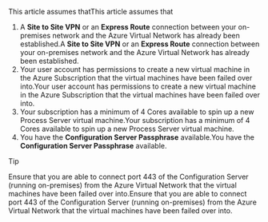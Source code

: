 <span data-ttu-id="91c3d-101">This article assumes that</span><span class="sxs-lookup"><span data-stu-id="91c3d-101">This article assumes that</span></span>

1. <span data-ttu-id="91c3d-102">A **Site to Site VPN** or an **Express Route** connection between your on-premises network and the Azure Virtual Network has already been established.</span><span class="sxs-lookup"><span data-stu-id="91c3d-102">A **Site to Site VPN** or an **Express Route** connection between your on-premises network and the Azure Virtual Network has already been established.</span></span>
2. <span data-ttu-id="91c3d-103">Your user account has permissions to create a new virtual machine in the Azure Subscription that the virtual machines have been failed over into.</span><span class="sxs-lookup"><span data-stu-id="91c3d-103">Your user account has permissions to create a new virtual machine in the Azure Subscription that the virtual machines have been failed over into.</span></span>
3. <span data-ttu-id="91c3d-104">Your subscription has a minimum of 4 Cores available to spin up a new Process Server virtual machine.</span><span class="sxs-lookup"><span data-stu-id="91c3d-104">Your subscription has a minimum of 4 Cores available to spin up a new Process Server virtual machine.</span></span>
4. <span data-ttu-id="91c3d-105">You have the **Configuration Server Passphrase** available.</span><span class="sxs-lookup"><span data-stu-id="91c3d-105">You have the **Configuration Server Passphrase** available.</span></span>

> [!TIP]
> <span data-ttu-id="91c3d-106">Ensure that you are able to connect port 443 of the Configuration Server (running on-premises) from the Azure Virtual Network that the virtual machines have been failed over into.</span><span class="sxs-lookup"><span data-stu-id="91c3d-106">Ensure that you are able to connect port 443 of the Configuration Server (running on-premises) from the Azure Virtual Network that the virtual machines have been failed over into.</span></span>
